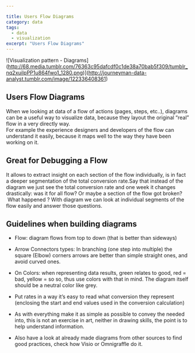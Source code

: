 ```yaml
--- 

title: Users Flow Diagrams
category: data
tags:
  - data
  - visualization
excerpt: "Users Flow Diagrams"
---
```



![Visualization pattern - Diagrams] (http://68.media.tumblr.com/76363c95dafcdf0c1de38a70bab5f309/tumblr_nq2xuilpPP1u864fwo1_1280.png)](http://journeyman-data-analyst.tumblr.com/image/122336408361)


## Users Flow Diagrams

When we looking at data of a flow of actions (pages, steps, etc..), diagrams can be a useful way to visualize data, because they layout the original “real” flow in a very directly way.  
For example the experience designers and developers of the flow can understand it easily, because it maps well to the way they have been working on it.

## Great for Debugging a Flow

It allows to extract insight on each section of the flow individually, is in fact a deeper segmentation of the total conversion rate.Say that instead of the diagram we just see the total conversion rate and one week it changes drastically: was it for all flow? Or maybe a section of the flow got broken?  What happened ? With diagram we can look at individual segments of the flow easily and answer those questions.

## Guidelines when building diagrams

*   Flow: diagram flows from top to down (that is better than sideways)  

*   Arrow Connectors types: In branching (one step into multiple) the square (Elbow) corners arrows are better than simple straight ones, and avoid curved ones.  

*   On Colors: when representing data results, green relates to good, red = bad, yellow = so so, thus use colors with that in mind. The diagram itself should be a neutral color like grey.  

*   Put rates in a way it’s easy to read what conversion they represent (enclosing the start and end values used in the conversion calculation)  

*   As with everything make it as simple as possible to convey the needed into, this is not an exercise in art, neither in drawing skills, the point is to help understand information.  

*   Also have a look at already made diagrams from other sources to find good practices, check how Visio or Omnigraffle do it.  